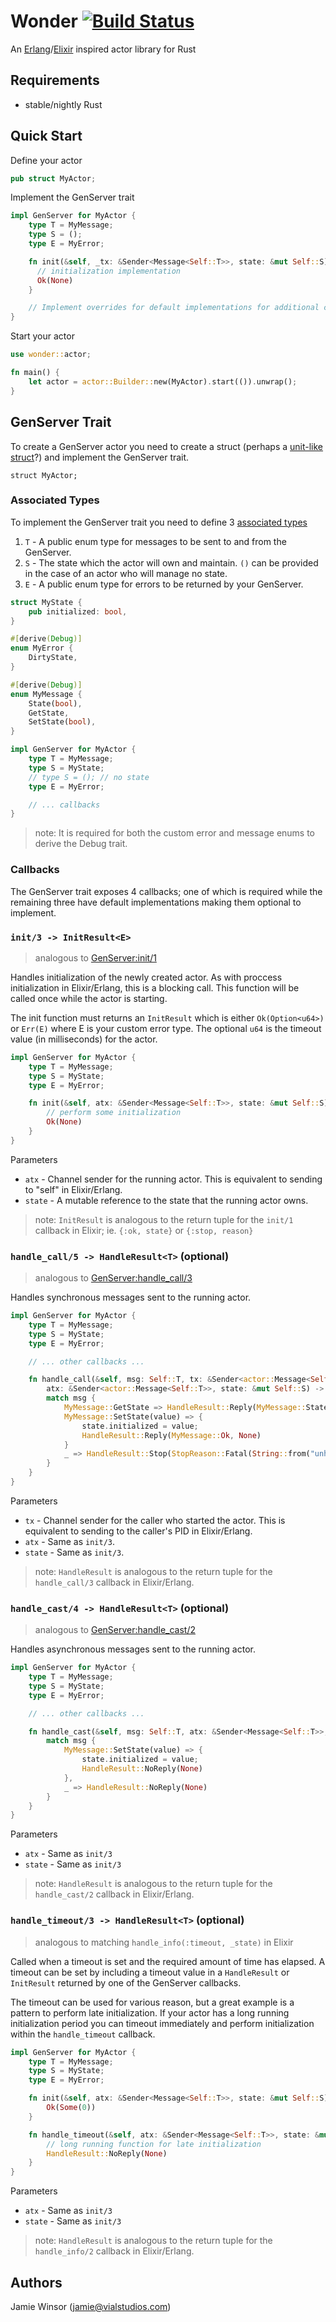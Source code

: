 # Wonder [![Build Status](https://travis-ci.org/reset/wonder.png?branch=master)](https://travis-ci.org/reset/wonder)

An [Erlang](http://www.erlang.org/doc/design_principles/gen_server_concepts.html)/[Elixir](http://elixir-lang.org/docs/stable/elixir/GenServer.html#content) inspired actor library for Rust

## Requirements

* stable/nightly Rust

## Quick Start

Define your actor

```rust
pub struct MyActor;
```

Implement the GenServer trait

```rust
impl GenServer for MyActor {
    type T = MyMessage;
    type S = ();
    type E = MyError;

    fn init(&self, _tx: &Sender<Message<Self::T>>, state: &mut Self::S) -> InitResult<Self::E> {
      // initialization implementation
      Ok(None)
    }

    // Implement overrides for default implementations for additional callbacks
}
```

Start your actor

```rust
use wonder::actor;

fn main() {
    let actor = actor::Builder::new(MyActor).start(()).unwrap();
}
```

## GenServer Trait

To create a GenServer actor you need to create a struct (perhaps a [unit-like struct](https://doc.rust-lang.org/book/structs.html#unit-like-structs)?) and implement the GenServer trait.

```
struct MyActor;
```

### Associated Types

To implement the GenServer trait you need to define 3 [associated types](https://doc.rust-lang.org/book/associated-types.html)

1. `T` - A public enum type for messages to be sent to and from the GenServer.
1. `S` - The state which the actor will own and maintain. `()` can be provided in the case of an actor who will manage no state.
1. `E` - A public enum type for errors to be returned by your GenServer.

```rust
struct MyState {
    pub initialized: bool,
}

#[derive(Debug)]
enum MyError {
    DirtyState,
}

#[derive(Debug)]
enum MyMessage {
    State(bool),
    GetState,
    SetState(bool),
}

impl GenServer for MyActor {
    type T = MyMessage;
    type S = MyState;
    // type S = (); // no state
    type E = MyError;

    // ... callbacks
}
```

> note: It is required for both the custom error and message enums to derive the Debug trait.

### Callbacks

The GenServer trait exposes 4 callbacks; one of which is required while the remaining three have default implementations making them optional to implement.

### `init/3 -> InitResult<E>`

> analogous to [GenServer:init/1](http://elixir-lang.org/docs/stable/elixir/GenServer.html#c:init/1)

Handles initialization of the newly created actor. As with proccess initialization in Elixir/Erlang, this is a blocking call. This function will be called once while the actor is starting.

The init function must returns an `InitResult` which is either `Ok(Option<u64>)` or `Err(E)` where E is your custom error type. The optional `u64` is the timeout value (in milliseconds) for the actor.

```rust
impl GenServer for MyActor {
    type T = MyMessage;
    type S = MyState;
    type E = MyError;

    fn init(&self, atx: &Sender<Message<Self::T>>, state: &mut Self::S) -> InitResult<Self::E> {
        // perform some initialization
        Ok(None)
    }
}
```

Parameters

- `atx` - Channel sender for the running actor. This is equivalent to sending to "self" in Elixir/Erlang.
- `state` - A mutable reference to the state that the running actor owns.

> note: `InitResult` is analogous to the return tuple for the `init/1` callback in Elixir; ie. `{:ok, state}` or `{:stop, reason}`

### `handle_call/5 -> HandleResult<T>` (optional)

> analogous to [GenServer:handle_call/3](http://elixir-lang.org/docs/stable/elixir/GenServer.html#c:handle_call/3)

Handles synchronous messages sent to the running actor.

```rust
impl GenServer for MyActor {
    type T = MyMessage;
    type S = MyState;
    type E = MyError;

    // ... other callbacks ...

    fn handle_call(&self, msg: Self::T, tx: &Sender<actor::Message<Self::T>>,
        atx: &Sender<actor::Message<Self::T>>, state: &mut Self::S) -> HandleResult<Self::T> {
        match msg {
            MyMessage::GetState => HandleResult::Reply(MyMessage::State(state.initialized), None),
            MyMessage::SetState(value) => {
                state.initialized = value;
                HandleResult::Reply(MyMessage::Ok, None)
            }
            _ => HandleResult::Stop(StopReason::Fatal(String::from("unhandled call")), None),
        }
    }
}
```

Parameters

- `tx` - Channel sender for the caller who started the actor. This is equivalent to sending to the caller's PID in Elixir/Erlang.
- `atx` - Same as `init/3`.
- `state` - Same as `init/3`.

> note: `HandleResult` is analogous to the return tuple for the `handle_call/3` callback in Elixir/Erlang.

### `handle_cast/4 -> HandleResult<T>` (optional)

> analogous to [GenServer:handle_cast/2](http://elixir-lang.org/docs/stable/elixir/GenServer.html#c:handle_cast/2)

Handles asynchronous messages sent to the running actor.

```rust
impl GenServer for MyActor {
    type T = MyMessage;
    type S = MyState;
    type E = MyError;

    // ... other callbacks ...

    fn handle_cast(&self, msg: Self::T, atx: &Sender<Message<Self::T>>, state: &mut Self::S) -> HandleResult<Self::T> {
        match msg {
            MyMessage::SetState(value) => {
                state.initialized = value;
                HandleResult::NoReply(None)
            },
            _ => HandleResult::NoReply(None)
        }
    }
}
```

Parameters

- `atx` - Same as `init/3`
- `state` - Same as `init/3`

> note: `HandleResult` is analogous to the return tuple for the `handle_cast/2` callback in Elixir/Erlang.

### `handle_timeout/3 -> HandleResult<T>` (optional)

> analogous to matching `handle_info(:timeout, _state)` in Elixir

Called when a timeout is set and the required amount of time has elapsed. A timeout can be set by including a timeout value in a `HandleResult` or `InitResult` returned by one of the GenServer callbacks.

The timeout can be used for various reason, but a great example is a pattern to perform late initialization. If your actor has a long running initialization period you can timeout immediately and perform initialization within the `handle_timeout` callback.

```rust
impl GenServer for MyActor {
    type T = MyMessage;
    type S = MyState;
    type E = MyError;

    fn init(&self, atx: &Sender<Message<Self::T>>, state: &mut Self::S) -> InitResult<Self::E> {
        Ok(Some(0))
    }

    fn handle_timeout(&self, atx: &Sender<Message<Self::T>>, state: &mut Self::S) -> HandleResult<Self::T> {
        // long running function for late initialization
        HandleResult::NoReply(None)
    }
}
```

Parameters

- `atx` - Same as `init/3`
- `state` - Same as `init/3`

> note: `HandleResult` is analogous to the return tuple for the `handle_info/2` callback in Elixir/Erlang.

## Authors

Jamie Winsor (<jamie@vialstudios.com>)
